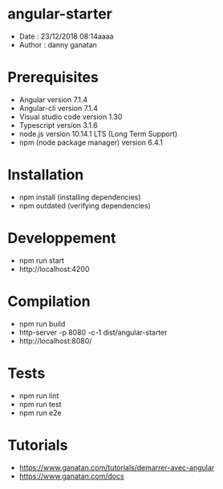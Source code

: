 # angular-starter
- Date : 23/12/2018 08:14aaaa
- Author : danny ganatan

# Prerequisites
- Angular version 7.1.4
- Angular-cli version 7.1.4
- Visual studio code version 1.30
- Typescript version 3.1.6
- node.js version 10.14.1 LTS (Long Term Support)
- npm (node package manager) version 6.4.1

# Installation
- npm install (installing dependencies)
- npm outdated (verifying dependencies)

# Developpement
- npm run start
- http://localhost:4200

# Compilation 
- npm run build
- http-server -p 8080 -c-1 dist/angular-starter 
- http://localhost:8080/

# Tests
- npm run lint
- npm run test
- npm run e2e

# Tutorials
- https://www.ganatan.com/tutorials/demarrer-avec-angular
- https://www.ganatan.com/docs

